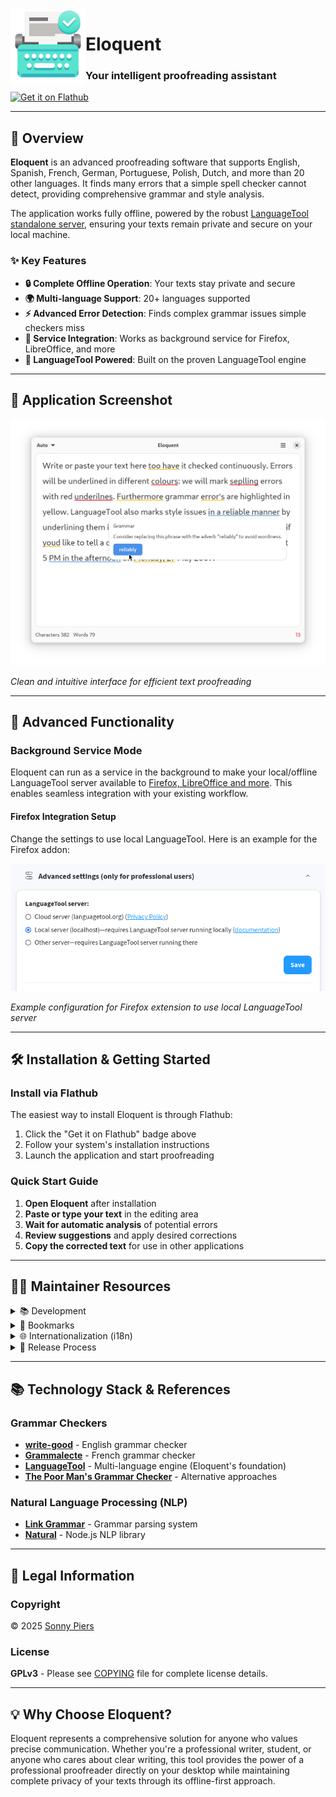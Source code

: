 <img style="vertical-align: middle;" src="data/icons/re.sonny.Eloquent.svg" width="120" height="120" align="left">

# Eloquent
### Your intelligent proofreading assistant

<a href='https://flathub.org/apps/re.sonny.Eloquent'><img width='240' alt='Get it on Flathub' src='https://flathub.org/api/badge?locale=en'/></a>

---

## 🌟 Overview

**Eloquent** is an advanced proofreading software that supports English, Spanish, French, German, Portuguese, Polish, Dutch, and more than 20 other languages. It finds many errors that a simple spell checker cannot detect, providing comprehensive grammar and style analysis.

The application works fully offline, powered by the robust [LanguageTool standalone server](https://github.com/languagetool-org/languagetool/tree/master/languagetool-standalone), ensuring your texts remain private and secure on your local machine.

### ✨ Key Features

- **🔒 Complete Offline Operation**: Your texts stay private and secure
- **🌍 Multi-language Support**: 20+ languages supported
- **⚡ Advanced Error Detection**: Finds complex grammar issues simple checkers miss
- **🔧 Service Integration**: Works as background service for Firefox, LibreOffice, and more
- **🎯 LanguageTool Powered**: Built on the proven LanguageTool engine

---

## 📸 Application Screenshot

![Eloquent application interface](data/screenshot.png)

*Clean and intuitive interface for efficient text proofreading*

---

## 🚀 Advanced Functionality

### Background Service Mode

Eloquent can run as a service in the background to make your local/offline LanguageTool server available to [Firefox, LibreOffice and more](https://dev.languagetool.org/software-that-supports-languagetool-as-a-plug-in-or-add-on). This enables seamless integration with your existing workflow.

#### Firefox Integration Setup

Change the settings to use local LanguageTool. Here is an example for the Firefox addon:

![Firefox addon configuration](./data/firefox-addon.png)

*Example configuration for Firefox extension to use local LanguageTool server*

---

## 🛠️ Installation & Getting Started

### Install via Flathub

The easiest way to install Eloquent is through Flathub:

1. Click the "Get it on Flathub" badge above
2. Follow your system's installation instructions
3. Launch the application and start proofreading

### Quick Start Guide

1. **Open Eloquent** after installation
2. **Paste or type your text** in the editing area
3. **Wait for automatic analysis** of potential errors
4. **Review suggestions** and apply desired corrections
5. **Copy the corrected text** for use in other applications

---

## 👨‍💻 Maintainer Resources

<details>
<summary>📚 Development</summary>

### Setup Development Environment
```sh
cd Eloquent
npm install
make dev
```

### Development Commands
- Make changes and press `<Primary><Shift>Q` on the Eloquent window to restart it
- Use `<Primary><Shift>I` to open the inspector

### Local LanguageTool Server
```sh
java -cp LanguageTool-6.5/languagetool-server.jar org.languagetool.server.HTTPServer --port 8081
```

</details>

<details>
<summary>🔗 Bookmarks</summary>

- [Flathub](https://flathub.org/apps/re.sonny.Eloquent) - Official app page
- [Flathub repo](https://github.com/flathub/re.sonny.Eloquent) - Repository
- [Flathub builds](https://flathub.org/builds/#/apps/re.sonny.Eloquent) - Build status
- [Flathub stats](https://klausenbusk.github.io/flathub-stats/#ref=re.sonny.Eloquent) - Usage statistics
- [Flathub API](https://flathub.org/api/v1/apps/re.sonny.Eloquent) - API endpoint

</details>

<details>
<summary>🌐 Internationalization (i18n)</summary>

### Update POT file
```sh
# To update the pot file
# xgettext -f po/POTFILES -o po/re.sonny.Eloquent.pot --no-wrap -cTRANSLATORS --from-code=UTF-8
# sed -i "s/Project-Id-Version: PACKAGE VERSION/Project-Id-Version: re.sonny.Eloquent/" po/re.sonny.Eloquent.pot
meson compile re.sonny.Eloquent-pot -C build
```

### Create new translation
```sh
# To create a translation
# msginit -i po/re.sonny.Eloquent.pot -o po/fr.po -l fr_FR.UTF-8
echo -n " fr" >> po/LINGUAS
meson compile re.sonny.Eloquent-update-po -C build
```

### Update existing translations
```sh
# To update translations
# msgmerge -U po/*.po po/re.sonny.Eloquent.pot
meson compile re.sonny.Eloquent-update-po -C build
```

See https://github.com/sonnyp/Commit/pull/14#issuecomment-894070878

</details>

<details>
<summary>🚀 Release Process</summary>

### Publishing New Version Checklist
- Update metainfo and screenshot
- `meson compile re.sonny.Eloquent-pot -C build`
- `meson compile re.sonny.Eloquent-update-po -C build`
- Update version in `meson.build`
- Create git tag
- Submit to Flathub

</details>

---

## 📚 Technology Stack & References

### Grammar Checkers
- [**write-good**](https://github.com/btford/write-good) - English grammar checker
- [**Grammalecte**](https://grammalecte.net/) - French grammar checker
- [**LanguageTool**](https://github.com/languagetool-org/languagetool) - Multi-language engine (Eloquent's foundation)
- [**The Poor Man's Grammar Checker**](https://1.6km.me/blog/2021/03/30/the-poor-mans-grammar-checker/) - Alternative approaches

### Natural Language Processing (NLP)
- [**Link Grammar**](https://web.archive.org/web/20230321055642/https://www.abisource.com/projects/link-grammar/) - Grammar parsing system
- [**Natural**](https://naturalnode.github.io/natural/) - Node.js NLP library

---

## 📄 Legal Information

### Copyright
© 2025 [Sonny Piers](https://github.com/sonnyp)

### License
**GPLv3** - Please see [COPYING](COPYING) file for complete license details.

---

## 💡 Why Choose Eloquent?

Eloquent represents a comprehensive solution for anyone who values precise communication. Whether you're a professional writer, student, or anyone who cares about clear writing, this tool provides the power of a professional proofreader directly on your desktop while maintaining complete privacy of your texts through its offline-first approach.
